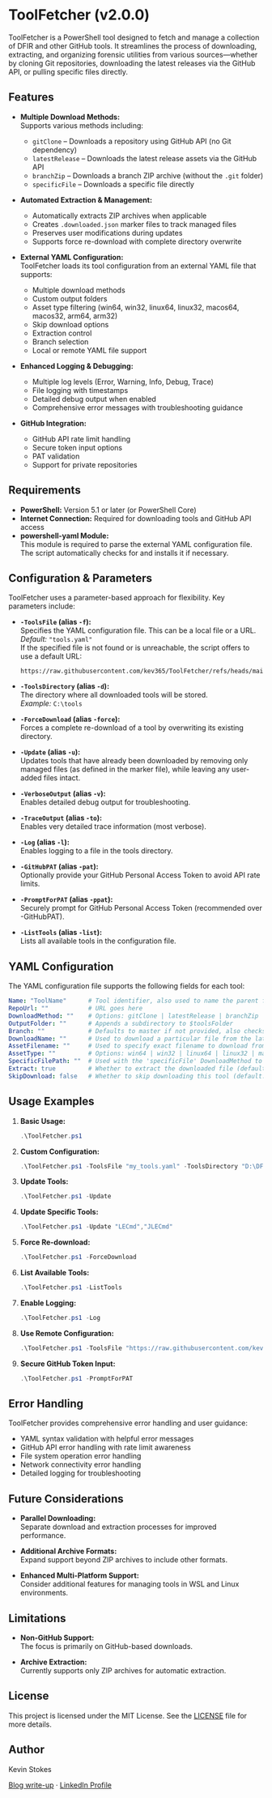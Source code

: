 # ToolFetcher (v2.0.0)

ToolFetcher is a PowerShell tool designed to fetch and manage a collection of DFIR and other GitHub tools. It streamlines the process of downloading, extracting, and organizing forensic utilities from various sources—whether by cloning Git repositories, downloading the latest releases via the GitHub API, or pulling specific files directly.

## Features

- **Multiple Download Methods:**  
  Supports various methods including:
  - `gitClone` – Downloads a repository using GitHub API (no Git dependency)
  - `latestRelease` – Downloads the latest release assets via the GitHub API
  - `branchZip` – Downloads a branch ZIP archive (without the `.git` folder)
  - `specificFile` – Downloads a specific file directly

- **Automated Extraction & Management:**  
  - Automatically extracts ZIP archives when applicable
  - Creates `.downloaded.json` marker files to track managed files
  - Preserves user modifications during updates
  - Supports force re-download with complete directory overwrite

- **External YAML Configuration:**  
  ToolFetcher loads its tool configuration from an external YAML file that supports:
  - Multiple download methods
  - Custom output folders
  - Asset type filtering (win64, win32, linux64, linux32, macos64, macos32, arm64, arm32)
  - Skip download options
  - Extraction control
  - Branch selection
  - Local or remote YAML file support

- **Enhanced Logging & Debugging:**  
  - Multiple log levels (Error, Warning, Info, Debug, Trace)
  - File logging with timestamps
  - Detailed debug output when enabled
  - Comprehensive error messages with troubleshooting guidance

- **GitHub Integration:**  
  - GitHub API rate limit handling
  - Secure token input options
  - PAT validation
  - Support for private repositories

## Requirements

- **PowerShell:** Version 5.1 or later (or PowerShell Core)
- **Internet Connection:** Required for downloading tools and GitHub API access
- **powershell-yaml Module:**  
  This module is required to parse the external YAML configuration file. The script automatically checks for and installs it if necessary.

## Configuration & Parameters

ToolFetcher uses a parameter-based approach for flexibility. Key parameters include:

- **`-ToolsFile` (alias `-f`):**  
  Specifies the YAML configuration file. This can be a local file or a URL.  
  *Default:* `"tools.yaml"`  
  If the specified file is not found or is unreachable, the script offers to use a default URL:  
  ```
  https://raw.githubusercontent.com/kev365/ToolFetcher/refs/heads/main/tools.yaml
  ```

- **`-ToolsDirectory` (alias `-d`):**  
  The directory where all downloaded tools will be stored.  
  *Example:* `C:\tools`

- **`-ForceDownload` (alias `-force`):**  
  Forces a complete re-download of a tool by overwriting its existing directory.

- **`-Update` (alias `-u`):**  
  Updates tools that have already been downloaded by removing only managed files (as defined in the marker file), while leaving any user-added files intact.

- **`-VerboseOutput` (alias `-v`):**  
  Enables detailed debug output for troubleshooting.

- **`-TraceOutput` (alias `-to`):**  
  Enables very detailed trace information (most verbose).

- **`-Log` (alias `-l`):**  
  Enables logging to a file in the tools directory.

- **`-GitHubPAT` (alias `-pat`):**  
  Optionally provide your GitHub Personal Access Token to avoid API rate limits.

- **`-PromptForPAT` (alias `-ppat`):**  
  Securely prompt for GitHub Personal Access Token (recommended over -GitHubPAT).

- **`-ListTools` (alias `-list`):**  
  Lists all available tools in the configuration file.

## YAML Configuration

The YAML configuration file supports the following fields for each tool:

```yaml
Name: "ToolName"      # Tool identifier, also used to name the parent folder
RepoUrl: ""           # URL goes here
DownloadMethod: ""    # Options: gitClone | latestRelease | branchZip | specificFile
OutputFolder: ""      # Appends a subdirectory to $toolsFolder
Branch: ""            # Defaults to master if not provided, also checks main if master is not available
DownloadName: ""      # Used to download a particular file from the latestRelease
AssetFilename: ""     # Used to specify exact filename to download from latestRelease (supports regex)
AssetType: ""         # Options: win64 | win32 | linux64 | linux32 | macos64 | macos32 | arm64 | arm32
SpecificFilePath: ""  # Used with the 'specificFile' DownloadMethod to specify file path in repository
Extract: true         # Whether to extract the downloaded file (default: true)
SkipDownload: false   # Whether to skip downloading this tool (default: false)
```

## Usage Examples

1. **Basic Usage:**
   ```powershell
   .\ToolFetcher.ps1
   ```

2. **Custom Configuration:**
   ```powershell
   .\ToolFetcher.ps1 -ToolsFile "my_tools.yaml" -ToolsDirectory "D:\DFIR\Tools"
   ```

3. **Update Tools:**
   ```powershell
   .\ToolFetcher.ps1 -Update
   ```

4. **Update Specific Tools:**
   ```powershell
   .\ToolFetcher.ps1 -Update "LECmd","JLECmd"
   ```

5. **Force Re-download:**
   ```powershell
   .\ToolFetcher.ps1 -ForceDownload
   ```

6. **List Available Tools:**
   ```powershell
   .\ToolFetcher.ps1 -ListTools
   ```

7. **Enable Logging:**
   ```powershell
   .\ToolFetcher.ps1 -Log
   ```

8. **Use Remote Configuration:**
   ```powershell
   .\ToolFetcher.ps1 -ToolsFile "https://raw.githubusercontent.com/kev365/ToolFetcher/main/tools.yaml"
   ```

9. **Secure GitHub Token Input:**
   ```powershell
   .\ToolFetcher.ps1 -PromptForPAT
   ```

## Error Handling

ToolFetcher provides comprehensive error handling and user guidance:

- YAML syntax validation with helpful error messages
- GitHub API error handling with rate limit awareness
- File system operation error handling
- Network connectivity error handling
- Detailed logging for troubleshooting

## Future Considerations

- **Parallel Downloading:**  
  Separate download and extraction processes for improved performance.
  
- **Additional Archive Formats:**  
  Expand support beyond ZIP archives to include other formats.

- **Enhanced Multi-Platform Support:**  
  Consider additional features for managing tools in WSL and Linux environments.

## Limitations

- **Non-GitHub Support:**  
  The focus is primarily on GitHub-based downloads.

- **Archive Extraction:**  
  Currently supports only ZIP archives for automatic extraction.

## License

This project is licensed under the MIT License. See the [LICENSE](LICENSE) file for more details.

## Author

Kevin Stokes

[Blog write-up](https://dfir-kev.medium.com/tool-fetcher-499c99aaa9fa) · [LinkedIn Profile](https://www.linkedin.com/in/dfir-kev/)
